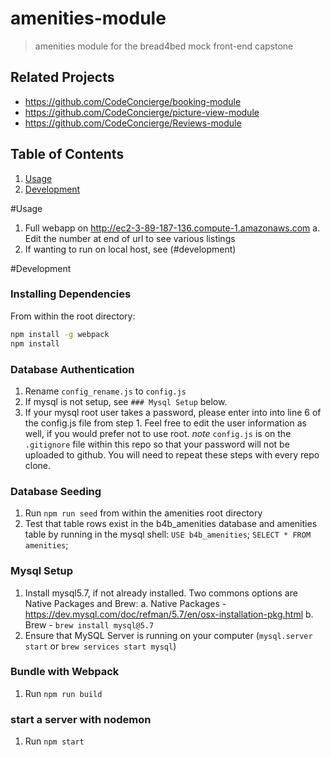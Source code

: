 # amenities-module

> amenities module for the bread4bed mock front-end capstone

## Related Projects

  - https://github.com/CodeConcierge/booking-module
  - https://github.com/CodeConcierge/picture-view-module
  - https://github.com/CodeConcierge/Reviews-module

## Table of Contents

1. [Usage](#Usage)
2. [Development](#development)

#Usage

1. Full webapp on http://ec2-3-89-187-136.compute-1.amazonaws.com
  a. Edit the number at end of url to see various listings
2. If wanting to run on local host, see (#development)

#Development

### Installing Dependencies

From within the root directory:

```sh
npm install -g webpack
npm install
```
### Database Authentication
1. Rename `config_rename.js` to `config.js`
2. If mysql is not setup, see `### Mysql Setup` below.
3. If your mysql root user takes a password, please enter into into line 6 of the config.js file from step 1. Feel free to edit the user information as well, if you would prefer not to use root. 
*note* `config.js` is on the `.gitignore` file within this repo so that your password will not be uploaded to github. You will need to repeat these steps with every repo clone. 

### Database Seeding
1. Run `npm run seed` from within the amenities root directory
2. Test that table rows exist in the b4b_amenities database and amenities table by running in the mysql shell: 
`USE b4b_amenities`; 
`SELECT * FROM amenities`;  

### Mysql Setup
1. Install mysql5.7, if not already installed. Two commons options are Native Packages and Brew:
  a. Native Packages - https://dev.mysql.com/doc/refman/5.7/en/osx-installation-pkg.html
  b. Brew - `brew install mysql@5.7`
2. Ensure that MySQL Server is running on your computer (`mysql.server start` or `brew services start mysql`)

### Bundle with Webpack
1. Run `npm run build`

### start a server with nodemon
1. Run `npm start`